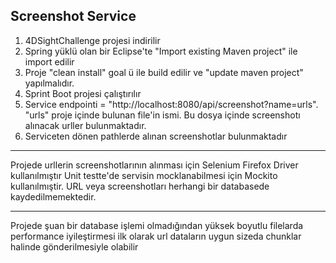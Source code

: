 Screenshot Service
--------------


1) 4DSightChallenge projesi indirilir
2) Spring yüklü olan bir Eclipse'te "Import existing Maven project" ile import edilir
3) Proje "clean install" goal ü ile build edilir ve "update maven project" yapılmalıdır.
4) Sprint Boot projesi çalıştırılır
5) Service endpointi = "http://localhost:8080/api/screenshot?name=urls". "urls" proje içinde bulunan file'in ismi. Bu dosya içinde screenshotı alınacak urller bulunmaktadır.
6) Serviceten dönen pathlerde alınan screenshotlar bulunmaktadır

-------------

Projede urllerin screenshotlarının alınması için Selenium Firefox Driver kullanılmıştır
Unit testte'de servisin mocklanabilmesi için Mockito kullanılmıştir.
URL veya screenshotları herhangi bir databasede kaydedilmemektedir.

-----------------


Projede şuan bir database işlemi olmadığından yüksek boyutlu filelarda performance iyileştirmesi ilk olarak url dataların uygun sizeda chunklar halinde gönderilmesiyle olabilir
